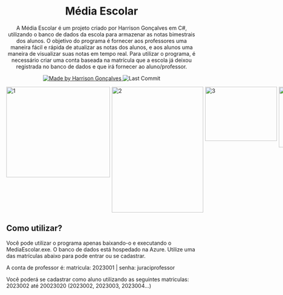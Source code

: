 <h1 align="center">
  Média Escolar
</h1>

<p align="center">A Média Escolar é um projeto criado por Harrison Gonçalves em C#, utilizando o banco de dados da escola para armazenar as notas bimestrais dos alunos. O objetivo do programa é fornecer aos professores uma maneira fácil e rápida de atualizar as notas dos alunos, e aos alunos uma maneira de visualizar suas notas em tempo real. Para utilizar o programa, é necessário criar uma conta baseada na matrícula que a escola já deixou registrada no banco de dados e que irá fornecer ao aluno/professor.</p>

<p align="center">
  <a href="https://github.com/harrisongoncalves">
    <img alt="Made by Harrison Gonçalves" src="https://img.shields.io/badge/made%20by-Harrison%20Gonçalves-brightgreen">
  </a>
<img alt="Last Commit" src="https://img.shields.io/github/last-commit/harrisongoncalves/conversordemoedas">

</p>

<div style="display:flex;">
    <img src="https://i.ibb.co/GFf3w9k/1.png" alt="1" border="0" width="274" height="239" style="margin-right:5px;">
    <img src="https://i.ibb.co/j4L3L1s/2.png" alt="2" border="0" width="242" height="332" style="margin-right:5px;">
    <img src="https://i.ibb.co/h7rnbLw/3.png" alt="3" border="0" width="190" height="143" style="margin-right:5px;">
    <img src="https://i.ibb.co/YXpLprZ/1.png" alt="5" border="0" width="455" height="160" style="margin-right:5px;">
  <img src="https://i.ibb.co/0cPrwnn/1.png" alt="5" border="0" width="432" height="271">
</div>
  
  
<h2>
Como utilizar?
</h2>
  
<p> Você pode utilizar o programa apenas baixando-o e executando o MediaEscolar.exe. O banco de dados está hospedado na Azure. Utilize uma das matrículas abaixo para pode entrar ou se cadastrar. </p>
  <p> A conta de professor é: matricula: 2023001 | senha: juraciprofessor </p>
   <p> Você poderá se cadastrar como aluno utilizando as seguintes matriculas: 2023002 até 20023020 (2023002, 2023003, 2023004...) </p>
